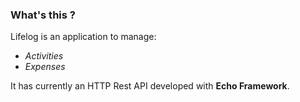 ### What's this ?
Lifelog is an application to manage:

* *Activities*
* *Expenses*

It has currently an HTTP Rest API developed with **Echo Framework**.
